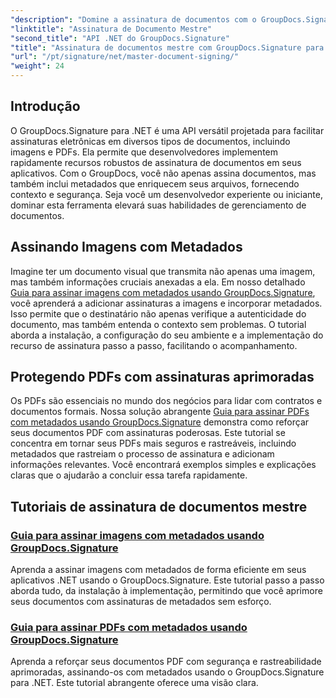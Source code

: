 ```yaml
---
"description": "Domine a assinatura de documentos com o GroupDocs.Signature para .NET em nossos tutoriais detalhados. Assine imagens e PDFs com metadados sem esforço."
"linktitle": "Assinatura de Documento Mestre"
"second_title": "API .NET do GroupDocs.Signature"
"title": "Assinatura de documentos mestre com GroupDocs.Signature para .NET"
"url": "/pt/signature/net/master-document-signing/"
"weight": 24
---
```


## Introdução

O GroupDocs.Signature para .NET é uma API versátil projetada para facilitar assinaturas eletrônicas em diversos tipos de documentos, incluindo imagens e PDFs. Ela permite que desenvolvedores implementem rapidamente recursos robustos de assinatura de documentos em seus aplicativos. Com o GroupDocs, você não apenas assina documentos, mas também inclui metadados que enriquecem seus arquivos, fornecendo contexto e segurança. Seja você um desenvolvedor experiente ou iniciante, dominar esta ferramenta elevará suas habilidades de gerenciamento de documentos.

## Assinando Imagens com Metadados  
Imagine ter um documento visual que transmita não apenas uma imagem, mas também informações cruciais anexadas a ela. Em nosso detalhado [Guia para assinar imagens com metadados usando GroupDocs.Signature](./signing-images-with-metadata/), você aprenderá a adicionar assinaturas a imagens e incorporar metadados. Isso permite que o destinatário não apenas verifique a autenticidade do documento, mas também entenda o contexto sem problemas. O tutorial aborda a instalação, a configuração do seu ambiente e a implementação do recurso de assinatura passo a passo, facilitando o acompanhamento.

## Protegendo PDFs com assinaturas aprimoradas  
Os PDFs são essenciais no mundo dos negócios para lidar com contratos e documentos formais. Nossa solução abrangente [Guia para assinar PDFs com metadados usando GroupDocs.Signature](./signing-pdf-with-metadata/) demonstra como reforçar seus documentos PDF com assinaturas poderosas. Este tutorial se concentra em tornar seus PDFs mais seguros e rastreáveis, incluindo metadados que rastreiam o processo de assinatura e adicionam informações relevantes. Você encontrará exemplos simples e explicações claras que o ajudarão a concluir essa tarefa rapidamente.

## Tutoriais de assinatura de documentos mestre
### [Guia para assinar imagens com metadados usando GroupDocs.Signature](./signing-images-with-metadata/)
Aprenda a assinar imagens com metadados de forma eficiente em seus aplicativos .NET usando o GroupDocs.Signature. Este tutorial passo a passo aborda tudo, da instalação à implementação, permitindo que você aprimore seus documentos com assinaturas de metadados sem esforço.
### [Guia para assinar PDFs com metadados usando GroupDocs.Signature](./signing-pdf-with-metadata/)
Aprenda a reforçar seus documentos PDF com segurança e rastreabilidade aprimoradas, assinando-os com metadados usando o GroupDocs.Signature para .NET. Este tutorial abrangente oferece uma visão clara.